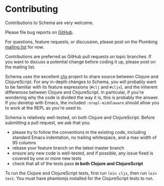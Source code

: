 # Contributing

Contributions to Schema are very welcome.  

Please file bug reports on [GitHub](https://github.com/plumatic/schema-generators/issues).

For questions, feature requests, or discussion, please post on the Plumbing [mailing list](https://groups.google.com/forum/#!forum/prismatic-plumbing) for now.

Contributions are preferred as GitHub pull requests on topic branches.  If you want to discuss a potential change before coding it up, please post on the mailing list.

Schema uses the excellent [cljx](https://github.com/lynaghk/cljx) project to share source between Clojure and ClojureScript.  For any in-depth changes to Schema, you will probably want to be familiar with its feature expressions (`#clj` and `#cljx`), and the inherent differences between Clojure and ClojureScript.  In particular, if you're wondering why the code is divided the way it is, this is probably the answer.  If you develop with Emacs, the included `:nrepl-middleware` should allow you to work at the REPL as you're used to.

Schema is relatively well-tested, on both Clojure and ClojureScript.  Before submitting a pull request, we ask that you:

 * please try to follow the conventions in the existing code, including standard Emacs indentation, no trailing whitespace, and a max width of 95 columns  
 * rebase your feature branch on the latest master branch
 * ensure any new code is well-tested, and if possible, any issue fixed is covered by one or more new tests
 * check that all of the tests pass **in both Clojure and ClojureScript**
 
To run the Clojure and ClojureScript tests, first run `lein cljx`, then run `lein test`.  You must have phantomjs installed for the ClojureScript tests to run.


